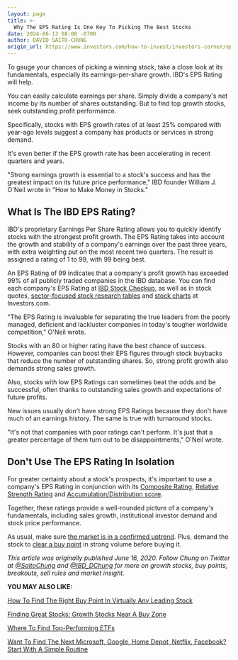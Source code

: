 ```yaml
---
layout: page
title: >-
  Why The EPS Rating Is One Key To Picking The Best Stocks
date: 2024-06-13 08:00 -0700
author: DAVID SAITO-CHUNG
origin_url: https://www.investors.com/how-to-invest/investors-corner/eps-rating-is-key-to-picking-great-stocks/
---
```


To gauge your chances of picking a winning stock, take a close look at its fundamentals, especially its earnings-per-share growth. IBD's EPS Rating will help.

You can easily calculate earnings per share. Simply divide a company's net income by its number of shares outstanding. But to find top growth stocks, seek outstanding profit performance.

Specifically, stocks with EPS growth rates of at least 25% compared with year-ago levels suggest a company has products or services in strong demand.

It's even better if the EPS growth rate has been accelerating in recent quarters and years.

"Strong earnings growth is essential to a stock's success and has the greatest impact on its future price performance," IBD founder William J. O'Neil wrote in "How to Make Money in Stocks."

## What Is The IBD EPS Rating?

IBD's proprietary Earnings Per Share Rating allows you to quickly identify stocks with the strongest profit growth. The EPS Rating takes into account the growth and stability of a company's earnings over the past three years, with extra weighting put on the most recent two quarters. The result is assigned a rating of 1 to 99, with 99 being best.

An EPS Rating of 99 indicates that a company's profit growth has exceeded 99% of all publicly traded companies in the IBD database. You can find each company's EPS Rating at [IBD Stock Checkup](https://research.investors.com/stock-checkup/), as well as in stock quotes, [sector-focused stock research tables](https://www.investors.com/ibd-data-tables/) and [stock charts](https://research.investors.com/stock-charts/nasdaq-nasdaq-composite-0ndqc.htm?cht=pvc&type=DAILY) at Investors.com.

"The EPS Rating is invaluable for separating the true leaders from the poorly managed, deficient and lackluster companies in today's tougher worldwide competition," O'Neil wrote.

Stocks with an 80 or higher rating have the best chance of success. However, companies can boost their EPS figures through stock buybacks that reduce the number of outstanding shares. So, strong profit growth also demands strong sales growth.

Also, stocks with low EPS Ratings can sometimes beat the odds and be successful, often thanks to outstanding sales growth and expectations of future profits.

New issues usually don't have strong EPS Ratings because they don't have much of an earnings history. The same is true with turnaround stocks.

"It's not that companies with poor ratings can't perform. It's just that a greater percentage of them turn out to be disappointments," O'Neil wrote.

## Don't Use The EPS Rating In Isolation

For greater certainty about a stock's prospects, it's important to use a company's EPS Rating in conjunction with its [Composite Rating](https://www.investors.com/how-to-invest/investors-corner/how-to-research-growth-stocks/), [Relative Strength Rating](https://www.investors.com/how-to-invest/investors-corner/relative-strength-rating-stock-chart-analysis-helps-pick-outstanding-growth-stocks/) and [Accumulation/Distribution score](https://www.investors.com/how-to-invest/investors-corner/why-the-accumulationdistribution-rating-is-one-key-to-finding-great-stocks/).

Together, these ratings provide a well-rounded picture of a company's fundamentals, including sales growth, institutional investor demand and stock price performance.

As usual, make sure [the market is in a confirmed uptrend](https://research.investors.com/markettrend.aspx). Plus, demand the stock to [clear a buy point](https://www.investors.com/how-to-invest/investors-corner/chart-reading-basics-how-a-buy-point-marks-a-time-of-opportunity/) in strong volume before buying it.

_This article was originally published June 16, 2020. Follow Chung on Twitter at [@SaitoChung](https://twitter.com/SaitoChung) and [@IBD_DChung](https://twitter.com/IBD_DChung) for more on growth stocks, buy points, breakouts, sell rules and market insight._

**YOU MAY ALSO LIKE:**

[How To Find The Right Buy Point In Virtually Any Leading Stock](https://www.investors.com/how-to-invest/investors-corner/chart-reading-basics-how-a-buy-point-marks-a-time-of-opportunity/)

[Finding Great Stocks: Growth Stocks Near A Buy Zone](https://www.investors.com/category/stock-lists/stocks-near-a-buy-zone/)

[Where To Find Top-Performing ETFs](https://www.investors.com/best-etfs/)

[Want To Find The Next Microsoft, Google, Home Depot, Netflix, Facebook? Start With A Simple Routine](https://www.investors.com/research/ibd-stock-analysis/how-to-invest-in-the-stock-market-start-with-a-simple-routine/)
